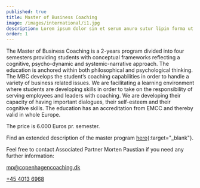 ```yaml
---
published: true
title: Master of Business Coaching
image: /images/international/i1.jpg
description: Lorem ipsum dolor sin et serum anuro sutur lipin forma ut
order: 1
---
```


The Master of Business Coaching is a 2-years program divided into four semesters providing students with conceptual frameworks reflecting a cognitive, psycho-dynamic and systemic-narrative approach. The education is anchored within both philosophical and psychological thinking. The MBC develops the student’s coaching capabilities in order to handle a variety of business related issues. We are facilitating a learning environment where students are developing skills in order to take on the responsibility of serving employees and leaders with coaching. We are developing their capacity of having important dialogues, their self-esteem and their cognitive skills. The education has an accreditation from EMCC and thereby valid in whole Europe. 

<!-- CCC now offers an International Master of Business Coaching starting out end of September 2019 in Copenhagen. The teaching is carried out in English.  -->

The price is 6.000 Euros pr. semester.  

<!-- ## The dates for our next open program in 2019 are: 

- 30.9 - 3.10  

- 6.11 - 9.11 

- 4.12 – 7.12 
 -->
Find an extended description of the master program [here](/pdfs/MBC-english.pdf){:target="_blank"}.

Feel free to contact Associated Partner Morten Paustian if you need any further information:

[mp@copenhagencoaching.dk](mailto:mp@copenhagencoaching.dk)

[+45 4013 6968](tel:40136968)